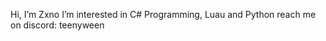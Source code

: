 Hi, I’m Zxno
I’m interested in C# Programming, Luau and Python
reach me on discord: teenyween

<!---
ZxnoVRC/ZxnoVRC is a ✨ special ✨ repository because its `README.md` (this file) appears on your GitHub profile.
You can click the Preview link to take a look at your changes.
--->
